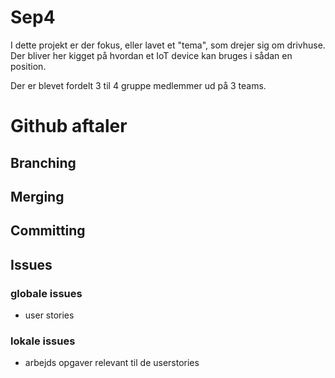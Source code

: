 # Sep4

I dette projekt er der fokus, eller lavet et "tema", som drejer sig om drivhuse.  
Der bliver her kigget på hvordan et IoT device kan bruges i sådan en position.

Der er blevet fordelt 3 til 4 gruppe medlemmer ud på 3 teams.

# Github aftaler

## Branching

## Merging

## Committing

## Issues

### globale issues

- user stories

### lokale issues

- arbejds opgaver relevant til de userstories
